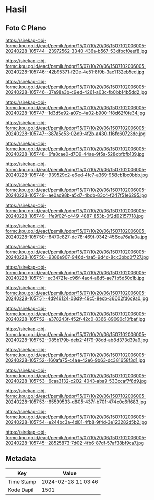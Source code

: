 # Hasil

## Foto C Plano

https://sirekap-obj-formc.kpu.go.id/eacf/pemilu/pdpr/15/07/10/20/06/1507102006005-20240228-105744--23972562-3340-436a-b567-53dfbcf0eef8.jpg

https://sirekap-obj-formc.kpu.go.id/eacf/pemilu/pdpr/15/07/10/20/06/1507102006005-20240228-105746--42b95371-f29e-4e51-8f9b-3ac1132eb5ed.jpg

https://sirekap-obj-formc.kpu.go.id/eacf/pemilu/pdpr/15/07/10/20/06/1507102006005-20240228-105746--37a98a3b-c9ed-4261-a03c-fb0bb14b5dd2.jpg

https://sirekap-obj-formc.kpu.go.id/eacf/pemilu/pdpr/15/07/10/20/06/1507102006005-20240228-105747--1d3d5e92-a07c-4a02-b900-1f8d62f0fe34.jpg

https://sirekap-obj-formc.kpu.go.id/eacf/pemilu/pdpr/15/07/10/20/06/1507102006005-20240228-105747--387a5c53-02d9-4f2b-a430-f16fe60723de.jpg

https://sirekap-obj-formc.kpu.go.id/eacf/pemilu/pdpr/15/07/10/20/06/1507102006005-20240228-105748--6fa8cae0-d709-44ae-9f5a-528cbfbfb139.jpg

https://sirekap-obj-formc.kpu.go.id/eacf/pemilu/pdpr/15/07/10/20/06/1507102006005-20240228-105748--939529c2-e6ed-4fc7-a369-958cb1bc0bbb.jpg

https://sirekap-obj-formc.kpu.go.id/eacf/pemilu/pdpr/15/07/10/20/06/1507102006005-20240228-105749--ae0ad98b-a5d7-4bdb-83c4-f247f51e6295.jpg

https://sirekap-obj-formc.kpu.go.id/eacf/pemilu/pdpr/15/07/10/20/06/1507102006005-20240228-105749--1fe9f02f-c449-4887-853b-0f2d92157718.jpg

https://sirekap-obj-formc.kpu.go.id/eacf/pemilu/pdpr/15/07/10/20/06/1507102006005-20240228-105750--6470c827-dc78-469f-9342-456ca76a1a0a.jpg

https://sirekap-obj-formc.kpu.go.id/eacf/pemilu/pdpr/15/07/10/20/06/1507102006005-20240228-105750--9386e907-946d-4aa5-9d4d-8cc3bbd0f727.jpg

https://sirekap-obj-formc.kpu.go.id/eacf/pemilu/pdpr/15/07/10/20/06/1507102006005-20240228-105751--ec34721e-c96f-4ac4-a8d5-ae71b5d50c1b.jpg

https://sirekap-obj-formc.kpu.go.id/eacf/pemilu/pdpr/15/07/10/20/06/1507102006005-20240228-105751--4d946124-08d9-49c5-8ecb-36602fd6c9a0.jpg

https://sirekap-obj-formc.kpu.go.id/eacf/pemilu/pdpr/15/07/10/20/06/1507102006005-20240228-105752--a378243f-452f-42c0-8366-89090c10fbaf.jpg

https://sirekap-obj-formc.kpu.go.id/eacf/pemilu/pdpr/15/07/10/20/06/1507102006005-20240228-105752--085b179b-deb2-4f79-98dd-ab8d373d39a9.jpg

https://sirekap-obj-formc.kpu.go.id/eacf/pemilu/pdpr/15/07/10/20/06/1507102006005-20240228-105752--160afa75-c4ae-42e6-9b63-dc381658f3d1.jpg

https://sirekap-obj-formc.kpu.go.id/eacf/pemilu/pdpr/15/07/10/20/06/1507102006005-20240228-105753--6caa3132-c202-4043-aba9-533ccaf7f8d9.jpg

https://sirekap-obj-formc.kpu.go.id/eacf/pemilu/pdpr/15/07/10/20/06/1507102006005-20240228-105753--65599533-d805-437f-b701-474c0c6ff683.jpg

https://sirekap-obj-formc.kpu.go.id/eacf/pemilu/pdpr/15/07/10/20/06/1507102006005-20240228-105754--e244bc3a-4d01-4fb8-9f4d-3e123282d5b2.jpg

https://sirekap-obj-formc.kpu.go.id/eacf/pemilu/pdpr/15/07/10/20/06/1507102006005-20240228-105745--28525873-7d02-4fb6-87df-57af38bf9ca7.jpg


## Metadata

| Key        | Value               |
| ---------- | ------------------- |
| Time Stamp | 2024-02-28 11:03:46 |
| Kode Dapil | 1501                |



